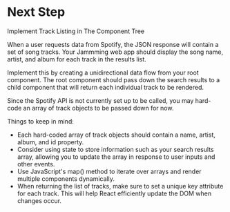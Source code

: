 # Next Step

Implement Track Listing in The Component Tree

When a user requests data from Spotify, the JSON response will contain a set of song tracks. Your Jammming web app should display the song name, artist, and album for each track in the results list.

Implement this by creating a unidirectional data flow from your root component. The root component should pass down the search results to a child component that will return each individual track to be rendered.

Since the Spotify API is not currently set up to be called, you may hard-code an array of track objects to be passed down for now.

Things to keep in mind:

- Each hard-coded array of track objects should contain a name, artist, album, and id property.
- Consider using state to store information such as your search results array, allowing you to update the array in response to user inputs and other events.
- Use JavaScript's map() method to iterate over arrays and render multiple components dynamically.
- When returning the list of tracks, make sure to set a unique key attribute for each track. This will help React efficiently update the DOM when changes occur.
